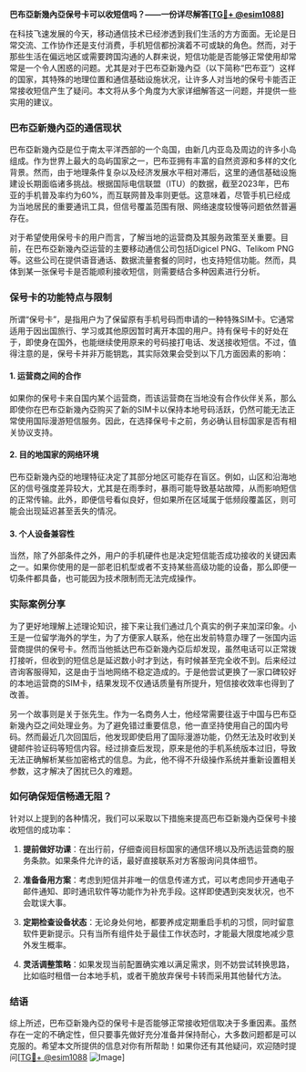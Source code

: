 **巴布亞新幾內亞保号卡可以收短信吗？——一份详尽解答[[TG💪+ @esim1088](https://t.me/s/esim1088)]**

在科技飞速发展的今天，移动通信技术已经渗透到我们生活的方方面面。无论是日常交流、工作协作还是支付消费，手机短信都扮演着不可或缺的角色。然而，对于那些生活在偏远地区或需要跨国沟通的人群来说，短信功能是否能够正常使用却常常是一个令人困惑的问题。尤其是对于巴布亞新幾內亞（以下简称“巴布亚”）这样的国家，其特殊的地理位置和通信基础设施状况，让许多人对当地的保号卡能否正常接收短信产生了疑问。本文将从多个角度为大家详细解答这一问题，并提供一些实用的建议。

### 巴布亞新幾內亞的通信现状

巴布亞新幾內亞是位于南太平洋西部的一个岛国，由新几内亚岛及周边的许多小岛组成。作为世界上最大的岛屿国家之一，巴布亚拥有丰富的自然资源和多样的文化背景。然而，由于地理条件复杂以及经济发展水平相对滞后，这里的通信基础设施建设长期面临诸多挑战。根据国际电信联盟（ITU）的数据，截至2023年，巴布亚的手机普及率约为60%，而互联网普及率则更低。这意味着，尽管手机已经成为当地居民的重要通讯工具，但信号覆盖范围有限、网络速度较慢等问题依然普遍存在。

对于希望使用保号卡的用户而言，了解当地的运营商及其服务政策至关重要。目前，在巴布亞新幾內亞运营的主要移动通信公司包括Digicel PNG、Telikom PNG等。这些公司在提供语音通话、数据流量套餐的同时，也支持短信功能。然而，具体到某一张保号卡是否能顺利接收短信，则需要结合多种因素进行分析。

### 保号卡的功能特点与限制

所谓“保号卡”，是指用户为了保留原有手机号码而申请的一种特殊SIM卡。它通常适用于因出国旅行、学习或其他原因暂时离开本国的用户。持有保号卡的好处在于，即使身在国外，也能继续使用原来的号码接打电话、发送接收短信。不过，值得注意的是，保号卡并非万能钥匙，其实际效果会受到以下几方面因素的影响：

#### 1. **运营商之间的合作**
   如果你的保号卡来自国内某个运营商，而该运营商在当地没有合作伙伴关系，那么即使你在巴布亞新幾內亞购买了新的SIM卡以保持本地号码活跃，仍然可能无法正常使用国际漫游短信服务。因此，在选择保号卡之前，务必确认目标国家是否有相关协议支持。

#### 2. **目的地国家的网络环境**
   巴布亞新幾內亞的地理特征决定了其部分地区可能存在盲区。例如，山区和沿海地区的信号强度差异较大，尤其是在雨季时，暴雨可能导致基站故障，从而影响短信的正常传输。此外，即便信号看似良好，但如果所在区域属于低频段覆盖区，则可能会出现延迟甚至丢失的情况。

#### 3. **个人设备兼容性**
   当然，除了外部条件之外，用户的手机硬件也是决定短信能否成功接收的关键因素之一。如果你使用的是一部老旧机型或者不支持某些高级功能的设备，那么即便一切条件都具备，也可能因为技术限制而无法完成操作。

### 实际案例分享

为了更好地理解上述理论知识，接下来让我们通过几个真实的例子来加深印象。小王是一位留学海外的学生，为了方便家人联系，他在出发前特意办理了一张国内运营商提供的保号卡。然而当他抵达巴布亞新幾內亞后却发现，虽然电话可以正常拨打接听，但收到的短信总是延迟数小时才到达，有时候甚至完全收不到。后来经过咨询客服得知，这是由于当地网络不稳定造成的。于是他尝试更换了一家口碑较好的本地运营商的SIM卡，结果发现不仅通话质量有所提升，短信接收效率也得到了改善。

另一个故事则是关于张先生。作为一名商务人士，他经常需要往返于中国与巴布亞新幾內亞之间处理业务。为了避免错过重要信息，他一直坚持使用自己的国内号码。然而最近几次回国后，他发现即使启用了国际漫游功能，仍然无法及时收到关键邮件验证码等短信内容。经过排查后发现，原来是他的手机系统版本过旧，导致无法正确解析某些加密格式的信息。为此，他不得不升级操作系统并重新设置相关参数，这才解决了困扰已久的难题。

### 如何确保短信畅通无阻？

针对以上提到的各种情况，我们可以采取以下措施来提高巴布亞新幾內亞保号卡接收短信的成功率：

1. **提前做好功课**：在出行前，仔细查阅目标国家的通信环境以及所选运营商的服务条款。如果条件允许的话，最好直接联系对方客服询问具体细节。
   
2. **准备备用方案**：考虑到短信并非唯一的信息传递方式，可以考虑同步开通电子邮件通知、即时通讯软件等功能作为补充手段。这样即使遇到突发状况，也不会耽误大事。

3. **定期检查设备状态**：无论身处何地，都要养成定期重启手机的习惯，同时留意软件更新提示。只有当所有组件处于最佳工作状态时，才能最大限度地减少意外发生概率。

4. **灵活调整策略**：如果发现当前配置确实难以满足需求，则不妨尝试转换思路，比如临时租借一台本地手机，或者干脆放弃保号卡转而采用其他替代方法。

### 结语

综上所述，巴布亞新幾內亞的保号卡是否能够正常接收短信取决于多重因素。虽然存在一定的不确定性，但只要事先做好充分准备并保持耐心，大多数问题都是可以克服的。希望本文所提供的信息对你有所帮助！如果你还有其他疑问，欢迎随时提问[[TG💪+ @esim1088](https://t.me/s/esim1088) ![Image](https://i.postimg.cc/4NQfJmqS/Snipaste-2025-05-13-00-14-12.png)]